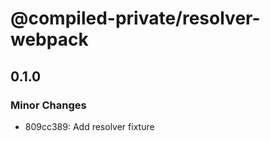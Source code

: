 # @compiled-private/resolver-webpack

## 0.1.0

### Minor Changes

- 809cc389: Add resolver fixture
